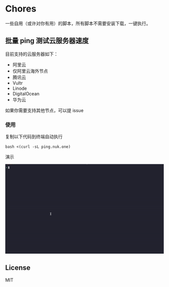 # Chores

一些自用（或许对你有用）的脚本，所有脚本不需要安装下载，一键执行。

## 批量 ping 测试云服务器速度

目前支持的云服务器如下：

- 阿里云
- 仅阿里云海外节点
- 腾讯云
- Vultr
- Linode
- DigitalOcean
- 华为云

如果你需要支持其他节点，可以提 issue

### 使用

复制以下代码到终端自动执行

```
bash <(curl -sL ping.nuk.one)
```

演示

![demo1](assets/demo1.gif)

## License

MIT

